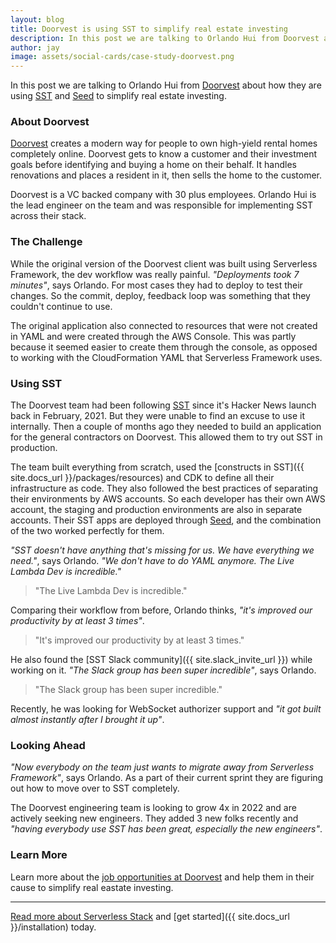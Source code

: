 ```yaml
---
layout: blog
title: Doorvest is using SST to simplify real estate investing
description: In this post we are talking to Orlando Hui from Doorvest about how they are using SST and Seed to simplify real estate investing.
author: jay
image: assets/social-cards/case-study-doorvest.png
---
```


In this post we are talking to Orlando Hui from [Doorvest](https://doorvest.com) about how they are using [SST](/) and [Seed](https://seed.run) to simplify real estate investing.


### About Doorvest

[Doorvest](https://doorvest.com) creates a modern way for people to own high-yield rental homes completely online. Doorvest gets to know a customer and their investment goals before identifying and buying a home on their behalf. It handles renovations and places a resident in it, then sells the home to the customer.

Doorvest is a VC backed company with 30 plus employees. Orlando Hui is the lead engineer on the team and was responsible for implementing SST across their stack.

### The Challenge

While the original version of the Doorvest client was built using Serverless Framework, the dev workflow was really painful. _"Deployments took 7 minutes"_, says Orlando. For most cases they had to deploy to test their changes. So the commit, deploy, feedback loop was something that they couldn't continue to use.

The original application also connected to resources that were not created in YAML and were created through the AWS Console. This was partly because it seemed easier to create them through the console, as opposed to working with the CloudFormation YAML that Serverless Framework uses.

### Using SST

The Doorvest team had been following [SST](/) since it's Hacker News launch back in February, 2021. But they were unable to find an excuse to use it internally. Then a couple of months ago they needed to build an application for the general contractors on Doorvest. This allowed them to try out SST in production.

The team built everything from scratch, used the [constructs in SST]({{ site.docs_url }}/packages/resources) and CDK to define all their infrastructure as code. They also followed the best practices of separating their environments by AWS accounts. So each developer has their own AWS account, the staging and production environments are also in separate accounts. Their SST apps are deployed through [Seed](https://seed.run), and the combination of the two worked perfectly for them.

_"SST doesn't have anything that's missing for us. We have everything we need."_, says Orlando. _"We don't have to do YAML anymore. The Live Lambda Dev is incredible."_

> "The Live Lambda Dev is incredible."

Comparing their workflow from before, Orlando thinks, _"it's improved our productivity by at least 3 times"_.

> "It's improved our productivity by at least 3 times."
> 

He also found the [SST Slack community]({{ site.slack_invite_url }}) while working on it. _"The Slack group has been super incredible"_, says Orlando.

> "The Slack group has been super incredible."

Recently, he was looking for WebSocket authorizer support and _"it got built almost instantly after I brought it up"_.

### Looking Ahead

_"Now everybody on the team just wants to migrate away from Serverless Framework"_, says Orlando. As a part of their current sprint they are figuring out how to move over to SST completely.

The Doorvest engineering team is looking to grow 4x in 2022 and are actively seeking new engineers. They added 3 new folks recently and _"having everybody use SST has been great, especially the new engineers"_.

### Learn More

Learn more about the [job opportunities at Doorvest](https://www.builtinsf.com/company/doorvest) and help them in their cause to simplify real eastate investing.

---

[Read more about Serverless Stack](/) and [get started]({{ site.docs_url }}/installation) today.
